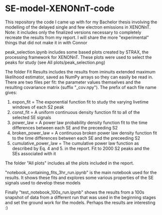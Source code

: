# SE-model-XENONnT-code
This repository the code I came up with for my Bachelor thesis involving the modelling of the delayed single and few electron emissions in XENONnT. Note: it includes only the finalized versions necessary to completely recreate the results from my report. I will share the more "experimental" things that did not make it in with Connor

peak_selection.ipynb includes some based plots created by STRAX, the processing framework for XENONnT. These plots were used to select the peaks for study (see All plots/peak_selection.png)

The folder Fit Results includes the results from iminuits extended maximum likelihood estimator, saved as NumPy arrays so they can easily be read in. There are two files per fit: the parameter values themselves and the resulting covariance matrix (suffix "_cov.npy"). The prefix of each file name gives:
1. expon_fit = The exponential function fit to study the varying livetime windows of each S2 peak
2. const_fit = A uniform continuous density function fit to all of the selected SE signals
3. power_law = A power law probability density function fit to the time differences between each SE and the preceeding S2
4. broken_power_law = A continuous broken power law density function fit to the time differences between each SE and the preceeding S2
5. cumulative_power_law = The cumulative power law function as described by Eq. 4 and 5. in the report. Fit to 2000 S2 peaks and the SEs associated with it

The folder "All plots" includes all the plots included in the report. 

"notebook_containing_fits_3hr_run.ipynb" is the main notebook used for the results. It shows these fits and explores some various properties of the SE signals used to develop these models

Finally "test_notebook_100s_run.ipynb" shows the results from a 100s snapshot of data from a different run that was used in the beginning stages and set the ground work for the models. Perhaps the results are interesting :)
